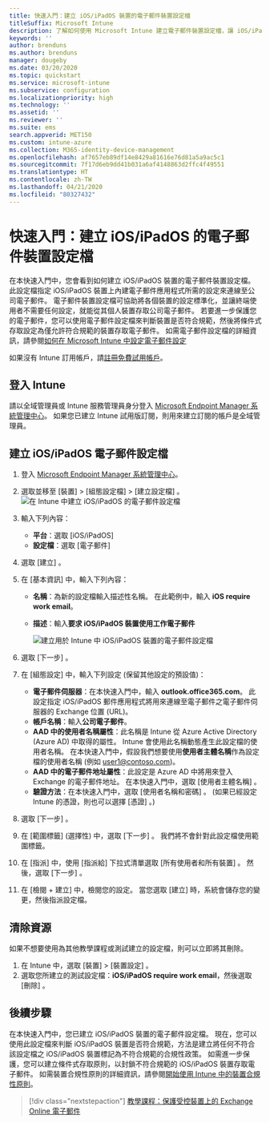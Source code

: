 ```yaml
---
title: 快速入門：建立 iOS/iPadOS 裝置的電子郵件裝置設定檔
titleSuffix: Microsoft Intune
description: 了解如何使用 Microsoft Intune 建立電子郵件裝置設定檔，讓 iOS/iPadOS 裝置可以安全地連線至公司電子郵件。
keywords: ''
author: brenduns
ms.author: brenduns
manager: dougeby
ms.date: 03/20/2020
ms.topic: quickstart
ms.service: microsoft-intune
ms.subservice: configuration
ms.localizationpriority: high
ms.technology: ''
ms.assetid: ''
ms.reviewer: ''
ms.suite: ems
search.appverid: MET150
ms.custom: intune-azure
ms.collection: M365-identity-device-management
ms.openlocfilehash: af7657eb89df14e8429a81616e76d81a5a9ac5c1
ms.sourcegitcommit: 7f17d6eb9dd41b031a6af4148863d2ffc4f49551
ms.translationtype: HT
ms.contentlocale: zh-TW
ms.lasthandoff: 04/21/2020
ms.locfileid: "80327432"
---
```

# <a name="quickstart-create-an-email-device-profile-for-iosipados"></a>快速入門：建立 iOS/iPadOS 的電子郵件裝置設定檔

在本快速入門中，您會看到如何建立 iOS/iPadOS 裝置的電子郵件裝置設定檔。 此設定檔指定 iOS/iPadOS 裝置上內建電子郵件應用程式所需的設定來連線至公司電子郵件。 電子郵件裝置設定檔可協助將各個裝置的設定標準化，並讓終端使用者不需要任何設定，就能從其個人裝置存取公司電子郵件。 若要進一步保護您的電子郵件，您可以使用電子郵件設定檔來判斷裝置是否符合規範，然後將條件式存取設定為僅允許符合規範的裝置存取電子郵件。 如需電子郵件設定檔的詳細資訊，請參閱[如何在 Microsoft Intune 中設定電子郵件設定](email-settings-configure.md)

如果沒有 Intune 訂用帳戶，請[註冊免費試用帳戶](../fundamentals/free-trial-sign-up.md)。

## <a name="sign-in-to-intune"></a>登入 Intune

請以全域管理員或 Intune 服務管理員身分登入 [Microsoft Endpoint Manager 系統管理中心](https://go.microsoft.com/fwlink/?linkid=2109431)。 如果您已建立 Intune 試用版訂閱，則用來建立訂閱的帳戶是全域管理員。

## <a name="create-an-iosipados-email-profile"></a>建立 iOS/iPadOS 電子郵件設定檔

1. 登入 [Microsoft Endpoint Manager 系統管理中心](https://go.microsoft.com/fwlink/?linkid=2109431)。

2. 選取並移至 [裝置]   > [組態設定檔]   > [建立設定檔]  。
   ![在 Intune 中建立 iOS/iPadOS 的電子郵件設定檔](./media/quickstart-email-profile/ios-create-profile.png)

3. 輸入下列內容：
   - **平台**：選取 [iOS/iPadOS] 
   - **設定檔**：選取 [電子郵件] 
  
4. 選取 [建立]  。

5. 在 [基本資訊]  中，輸入下列內容：
   - **名稱**：為新的設定檔輸入描述性名稱。 在此範例中，輸入 **iOS require work email**。
   - **描述**：輸入**要求 iOS/iPadOS 裝置使用工作電子郵件**


        ![建立用於 Intune 中 iOS/iPadOS 裝置的電子郵件設定檔](./media/quickstart-email-profile/ios-email-profile-name.png)

6. 選取 [下一步]  。

7. 在 [組態設定]  中，輸入下列設定 (保留其他設定的預設值)：
   - **電子郵件伺服器**：在本快速入門中，輸入 **outlook.office365.com**。 此設定指定 iOS/iPadOS 郵件應用程式將用來連線至電子郵件之電子郵件伺服器的 Exchange 位置 (URL)。
   - **帳戶名稱**：輸入**公司電子郵件**。
   - **AAD 中的使用者名稱屬性**：此名稱是 Intune 從 Azure Active Directory (Azure AD) 中取得的屬性。 Intune 會使用此名稱動態產生此設定檔的使用者名稱。 在本快速入門中，假設我們想要使用**使用者主體名稱**作為設定檔的使用者名稱 (例如 user1@contoso.com)。
   - **AAD 中的電子郵件地址屬性**：此設定是 Azure AD 中將用來登入 Exchange 的電子郵件地址。 在本快速入門中，選取 [使用者主體名稱]  。
   - **驗證方法**：在本快速入門中，選取 [使用者名稱和密碼]  。 (如果已經設定 Intune 的憑證，則也可以選擇 [憑證]  。)

8. 選取 [下一步]  。

9. 在 [範圍標籤]  (選擇性) 中，選取 [下一步]  。 我們將不會針對此設定檔使用範圍標籤。

10. 在 [指派]  中，使用 [指派給]  下拉式清單選取 [所有使用者和所有裝置]  。  然後，選取 [下一步]  。

11. 在 [檢閱 + 建立]  中，檢閱您的設定。 當您選取 [建立]  時，系統會儲存您的變更，然後指派設定檔。 

## <a name="clean-up-resources"></a>清除資源

如果不想要使用為其他教學課程或測試建立的設定檔，則可以立即將其刪除。

1. 在 Intune 中，選取 [裝置]   > [裝置設定]  。
2. 選取您所建立的測試設定檔：**iOS/iPadOS require work email**，然後選取 [刪除]  。 

## <a name="next-steps"></a>後續步驟

在本快速入門中，您已建立 iOS/iPadOS 裝置的電子郵件設定檔。 現在，您可以使用此設定檔來判斷 iOS/iPadOS 裝置是否符合規範，方法是建立將任何不符合該設定檔之 iOS/iPadOS 裝置標記為不符合規範的合規性政策。 如需進一步保護，您可以建立條件式存取原則，以封鎖不符合規範的 iOS/iPadOS 裝置存取電子郵件。 如需裝置合規性原則的詳細資訊，請參閱[開始使用 Intune 中的裝置合規性原則](../protect/device-compliance-get-started.md)。

> [!div class="nextstepaction"]
> [教學課程：保護受控裝置上的 Exchange Online 電子郵件](../protect/tutorial-protect-email-on-enrolled-devices.md)
